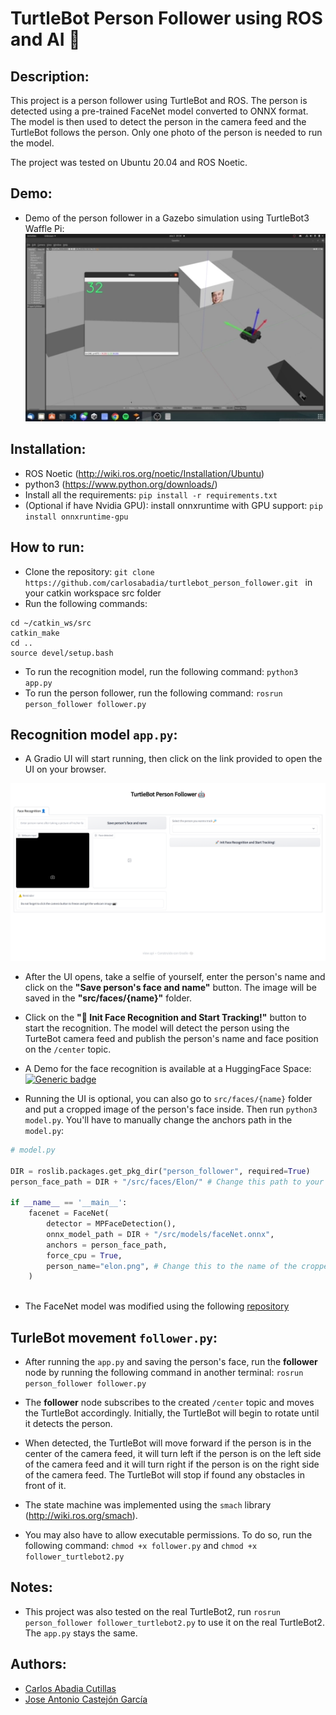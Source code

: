 # TurtleBot Person Follower using ROS and AI 🤖

## Description:
This project is a person follower using TurtleBot and ROS. The person is detected using a pre-trained FaceNet model converted to ONNX format. The model is then used to detect the person in the camera feed and the TurtleBot follows the person. Only one photo of the person is needed to run the model.

The project was tested on Ubuntu 20.04 and ROS Noetic.

## Demo:
- Demo of the person follower in a Gazebo simulation using TurtleBot3 Waffle Pi: 
![alt text](images/demo.webp "Gazebo simulation")

## Installation:
- ROS Noetic (http://wiki.ros.org/noetic/Installation/Ubuntu)
- python3 (https://www.python.org/downloads/)
- Install all the requirements: ```pip install -r requirements.txt```
- (Optional if have Nvidia GPU): install onnxruntime with GPU support: ```pip install onnxruntime-gpu```


## How to run:
- Clone the repository: ```git clone https://github.com/carlosabadia/turtlebot_person_follower.git ``` in your catkin workspace src folder
- Run the following commands:
```
cd ~/catkin_ws/src
catkin_make
cd ..
source devel/setup.bash
```
- To run the recognition model, run the following command: ```python3 app.py```
- To run the person follower, run the following command: ```rosrun person_follower follower.py```

## Recognition model ```app.py```:
- A Gradio UI will start running, then click on the link provided to open the UI on your browser.

![alt text](images/gradio_ui.png "Gradio UI")

- After the UI opens, take a selfie of yourself, enter the person's name and click on the **"Save person's face and name"** button. The image will be saved in the **"src/faces/{name}"** folder.

- Click on the **"🚀 Init Face Recognition and Start Tracking!"** button to start the recognition. The model will detect the person using the TurteBot camera feed and publish the person's name and face position on the ```/center``` topic.

- A Demo for the face recognition is available at a HuggingFace Space: [![Generic badge](https://img.shields.io/badge/🤗-Open%20in%20Spaces-blue.svg)](https://huggingface.co/spaces/carlosabadia/face_detection)

- Running the UI is optional, you can also go to ```src/faces/{name}``` folder  and put a cropped image of the person's face inside. Then run ```python3 model.py```. You'll have to manually change the anchors path in the ```model.py```:

```python
# model.py

DIR = roslib.packages.get_pkg_dir("person_follower", required=True)
person_face_path = DIR + "/src/faces/Elon/" # Change this path to your folder path containing the cropped image of the person

if __name__ == '__main__':
    facenet = FaceNet(
        detector = MPFaceDetection(),
        onnx_model_path = DIR + "/src/models/faceNet.onnx", 
        anchors = person_face_path,
        force_cpu = True,
        person_name="elon.png", # Change this to the name of the cropped image of the person
    )
   
```

- The FaceNet model was modified using the following [repository](https://github.com/pythonlessons/background_removal) 

## TurleBot movement ```follower.py```:
- After running the ```app.py``` and saving the person's face, run the **follower** node by running the following command in another terminal: ```rosrun person_follower follower.py```
- The **follower** node subscribes to the created ```/center``` topic and moves the TurtleBot accordingly. Initially, the TurtleBot will begin to rotate until it detects the person.
- When detected, the TurtleBot will move forward if the person is in the center of the camera feed, it will turn left if the person is on the left side of the camera feed and it will turn right if the person is on the right side of the camera feed. The TurtleBot will stop if found any obstacles in front of it.
- The state machine was implemented using the ```smach``` library (http://wiki.ros.org/smach).

- You may also have to allow executable permissions. To do so, run the following command: ```chmod +x follower.py``` and ```chmod +x follower_turtlebot2.py```

## Notes:
- This project was also tested on the real TurtleBot2, run ```rosrun person_follower follower_turtlebot2.py``` to use it on the real TurtleBot2. The ```app.py``` stays the same.

## Authors:
- [Carlos Abadia Cutillas](https://github.com/carlosabadia)
- [Jose Antonio Castejón García](https://github.com/thefailex)


